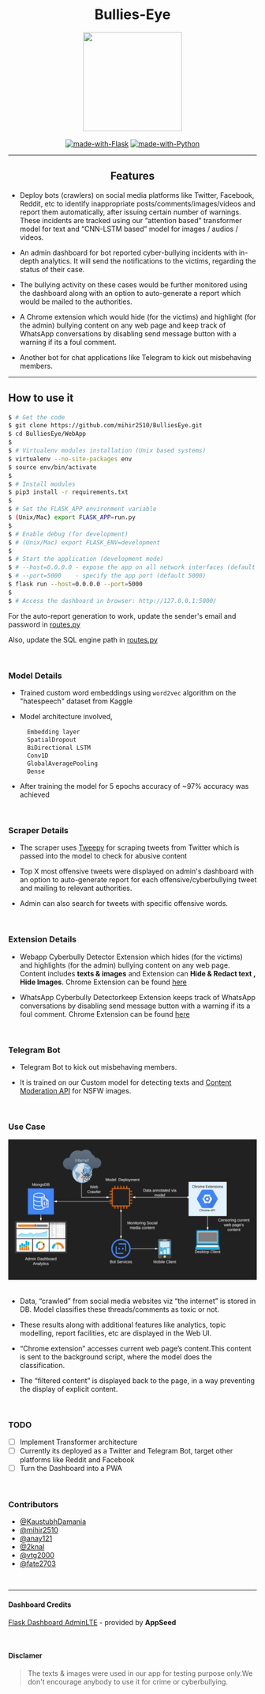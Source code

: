 <div align='center'>
  <h1> Bullies-Eye
</div>
<div align='center'>
    <img src='https://cdn4.iconfinder.com/data/icons/football-soccer-sports-outline/512/goal_target_arrow_espa_dartboard_bullseye_focus-512.png' width=200 height=200>
</div>

<div align='center'>

[![made-with-Flask](http://img.shields.io/badge/Made%20with-Flask-red)](www.javascript.com)
[![made-with-Python](http://img.shields.io/badge/Made%20with-Python-green)](www.php.net)

</div>

----------------------------------
<div align='center'>

## Features

</div>

- Deploy bots (crawlers) on social media platforms like Twitter, Facebook, Reddit, etc to identify inappropriate posts/comments/images/videos and report them automatically, after issuing certain number of warnings.
These incidents are tracked using our “attention based” transformer model for text and “CNN-LSTM based” model for images / audios / videos.

- An admin dashboard for bot reported cyber-bullying incidents with in-depth analytics. It will send the notifications to the victims, regarding the status of their case.

- The bullying activity on these cases would be further monitored using the dashboard along with an option to auto-generate a report which would be mailed to the authorities.

- A Chrome extension which would hide (for the victims) and highlight (for the admin) bullying content on any web page and keep track of WhatsApp conversations by disabling send message button with a warning if its a foul comment.

- Another bot for chat applications like Telegram to kick out misbehaving members. 

-------------------------
## How to use it

```bash
$ # Get the code
$ git clone https://github.com/mihir2510/BulliesEye.git
$ cd BulliesEye/WebApp
$
$ # Virtualenv modules installation (Unix based systems)
$ virtualenv --no-site-packages env
$ source env/bin/activate
$
$ # Install modules
$ pip3 install -r requirements.txt
$
$ # Set the FLASK_APP environment variable
$ (Unix/Mac) export FLASK_APP=run.py
$
$ # Enable debug (for development)
$ # (Unix/Mac) export FLASK_ENV=development
$
$ # Start the application (development mode)
$ # --host=0.0.0.0 - expose the app on all network interfaces (default 127.0.0.1)
$ # --port=5000    - specify the app port (default 5000)  
$ flask run --host=0.0.0.0 --port=5000
$
$ # Access the dashboard in browser: http://127.0.0.1:5000/
```

For the auto-report generation to work, update the sender's email and password in [routes.py](WebApp/app/home/routes.py)
<br/>

Also, update the SQL engine path in [routes.py](WebApp/app/home/routes.py)
<br/>


<br/>

### Model Details

- Trained custom word embeddings using `word2vec` algorithm on the "hatespeech" dataset from Kaggle
- Model architecture involved,
  
  ```
    Embedding layer
    SpatialDropout
    BiDirectional LSTM
    Conv1D
    GlobalAveragePooling
    Dense
  ```
- After training the model for 5 epochs accuracy of ~97% accuracy was achieved

<br/>

### Scraper Details

- The scraper uses [Tweepy](https://www.tweepy.org/) for scraping tweets from Twitter which is passed into the model to check for abusive content

- Top X most offensive tweets were displayed on admin's dashboard with an option to auto-generate report for each offensive/cyberbullying tweet and mailing to relevant authorities.

- Admin can also search for tweets with specific offensive words.

<br>

### Extension Details 

- Webapp Cyberbully Detector Extension which hides (for the victims) and highlights (for the admin) bullying content on any web page. Content includes **texts & images** and Extension can **Hide & Redact text , Hide Images**. Chrome Extension can be found [here](https://github.com/mihir2510/BulliesEye/Extensions/WebCyberbullyDetctor)

- WhatsApp Cyberbully Detectorkeep Extension keeps track of WhatsApp conversations by disabling send message button with a warning if its a foul comment. Chrome Extension can be found [here](https://github.com/mihir2510/BulliesEye/Extensions/WhatsApp-Cyberbully-Detector)

<br>

### Telegram Bot 

- Telegram Bot to kick out misbehaving members.

- It is trained on our Custom model for detecting texts and [Content Moderation API](https://app.nanonets.com/content-moderation-api/) for NSFW images.

<br>

### Use Case
<div align='center'>
    <img src='./WebApp/app/base/static/Use-case.jpg'>
</div>
<br>

- Data, “crawled” from social media websites viz “the internet” is stored in DB. 
Model classifies these threads/comments as toxic or not.

- These results along with additional features like analytics, topic modelling, report facilities, etc are displayed in the Web UI. 

- “Chrome extension” accesses current web page’s content.This content is sent to the background script, where the model does the classification.

- The “filtered content” is displayed back to the page, in a way preventing the display of explicit content.

<br>

### TODO

- [ ] Implement Transformer architecture
- [ ] Currently its deployed as a Twitter and Telegram Bot, target other platforms like Reddit and Facebook
- [ ] Turn the Dashboard into a PWA 

<br>

### Contributors
- [@KaustubhDamania](https://github.com/KaustubhDamania/)
- [@mihir2510](https://github.com/mihir2510)
- [@anay121](https://github.com/anay121)
- [@2knal](https://github.com/2knal)
- [@vtg2000](https://github.com/vtg2000)
- [@fate2703](https://github.com/fate2703/)

<br>

---
#### Dashboard Credits
[Flask Dashboard AdminLTE](https://appseed.us/admin-dashboards/flask-dashboard-adminlte) - provided by **AppSeed**

<br>

#### Disclamer

>The texts & images were used in our app for testing purpose only.We don't encourage anybody to use it for crime or cyberbullying.